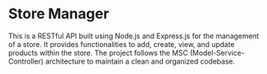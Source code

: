 # Store Manager
This is a RESTful API built using Node.js and Express.js for the management of a store. It provides functionalities to add, create, view, and update products within the store. The project follows the MSC (Model-Service-Controller) architecture to maintain a clean and organized codebase.
